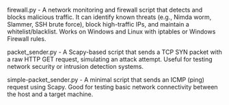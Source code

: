 firewall.py - A network monitoring and firewall script that detects and blocks malicious traffic. It can identify known threats (e.g., Nimda worm, Slammer, SSH brute force), block high-traffic IPs, and maintain a whitelist/blacklist. Works on Windows and Linux with iptables or Windows Firewall rules.

packet_sender.py - A Scapy-based script that sends a TCP SYN packet with a raw HTTP GET request, simulating an attack attempt. Useful for testing network security or intrusion detection systems.

simple-packet_sender.py - A minimal script that sends an ICMP (ping) request using Scapy. Good for testing basic network connectivity between the host and a target machine.
